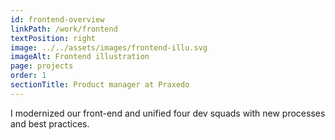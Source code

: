 ```yaml
---
id: frontend-overview
linkPath: /work/frontend
textPosition: right
image: ../../assets/images/frontend-illu.svg
imageAlt: Frontend illustration
page: projects
order: 1
sectionTitle: Product manager at Praxedo
---
```


I modernized our front-end and unified four dev squads with new processes and best practices.